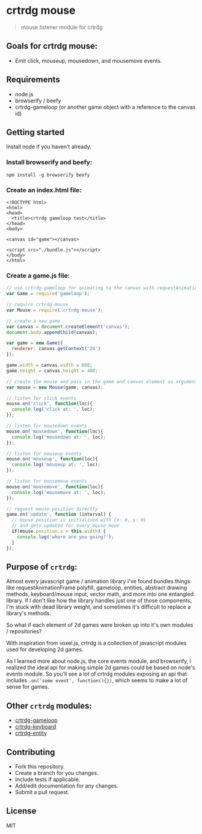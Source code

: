 # crtrdg mouse
> mouse listener module for crtrdg

## Goals for crtrdg mouse:
- Emit click, mouseup, mousedown, and mousemove events.

## Requirements
- node.js
- browserify / beefy
- crtrdg-gameloop (or another game object with a reference to the canvas id)

## Getting started
Install node if you haven't already.

### Install browserify and beefy:
```
npm install -g browserify beefy
```

### Create an index.html file:
```
<!DOCTYPE html>
<html>
<head>
  <title>crtrdg gameloop test</title>
</head>
<body>

<canvas id="game"></canvas>

<script src="./bundle.js"></script>
</body>
</html>
```

### Create a game.js file:
```javascript
// use crtrdg-gameloop for animating to the canvas with requestAnimationFrame.
var Game = require('gameloop');

// require crtrdg-mouse
var Mouse = require('crtrdg-mouse');

// create a new game
var canvas = document.createElement('canvas');
document.body.appendChild(canvas);

var game = new Game({
  renderer: canvas.getContext('2d')
});

game.width = canvas.width = 800;
game.height = canvas.height = 400;

// create the mouse and pass in the game and canvas element as arguments
var mouse = new Mouse(game, canvas);

// listen for click events
mouse.on('click', function(loc){
  console.log('click at: ', loc);
});

// listen for mousedown events
mouse.on('mousedown', function(loc){
  console.log('mousedown at: ', loc);
});

// listen for mouseup events
mouse.on('mouseup', function(loc){
  console.log('mouseup at: ', loc);
});

// listen for mousemove events
mouse.on('mousemove', function(loc){
  console.log('mousemove at: ', loc);
});

// request mouse position directly
game.on('update', function (interval) {
  // mouse position is initialised with {x: 0, y: 0}
  // and gets updated for every mouse move 
  if(mouse.position.x > this.width) {
    console.log('where are you going?');
  }
});
```

## Purpose of `crtrdg`:
Almost every javascript game / animation library I've found bundles things like requestAnimationFrame polyfill, gameloop, entities, abstract drawing methods, keyboard/mouse input, vector math, and more into one entangled library. If I don't like how the library handles just one of those components, I'm stuck with dead library weight, and sometimes it's difficult to replace a library's methods.

So what if each element of 2d games were broken up into it's own modules / repositories?

With inspiration from voxel.js, crtrdg is a collection of javascript modules used for developing 2d games.

As I learned more about node.js, the core events module, and browserify, I realized the ideal api for making simple 2d games could be based on node's events module. So you'll see a lot of crtrdg modules exposing an api that includes `.on('some event', function(){})`, which seems to make a lot of sense for games.

## Other `crtrdg` modules:
- [crtrdg-gameloop](http://github.com/sethvincent/crtrdg-gameloop)
- [crtrdg-keyboard](http://github.com/sethvincent/crtrdg-keyboard)
- [crtrdg-entity](http://github.com/sethvincent/crtrdg-entity)


## Contributing
- Fork this repository.
- Create a branch for you changes.
- Include tests if applicable.
- Add/edit documentation for any changes.
- Submit a pull request.

## License
MIT